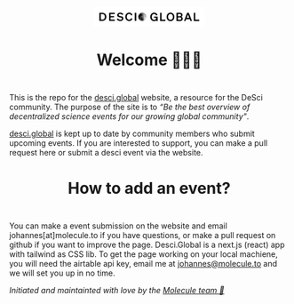 
<div align="center" style="margin-top: 1em; margin-bottom: 3em;">
  <a href="https://desci.global"><img alt="desci global logo" src="./desci-global-white-logo.png" alt="desci.global" width="200"></a>
  <h1>Welcome 👋🌐🔬</h1>
</div>

This is the repo for the [desci.global](https://desci.global) website, a resource for the DeSci community. The purpose of the site is to _“Be the best overview of decentralized science events for our growing global community"_.

[desci.global](https://desci.global/) is kept up to date by community members who submit upcoming events. If you are interested to support, you can make a pull request here or submit a desci event via the website.



<div align="center" style="margin-top: 1em; margin-bottom: 3em;">

  <h1>How to add an event?</h1>
</div>

You can make a event submission on the website and email johannes[at]molecule.to if you have questions, or make a pull request on github if you want to improve the page. Desci.Global is a next.js (react) app with tailwind as CSS lib. To get the page working on your local machiene, you will need the airtable api key, email me at johannes@molecule.to and we will set you up in no time.

*Initiated and maintainted with love by the [Molecule team 💙](https://www.molecule.to/about-us)*

